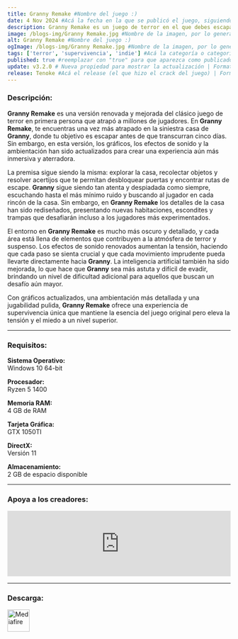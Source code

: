 ```yaml
---
title: Granny Remake #Nombre del juego :)
date: 4 Nov 2024 #Acá la fecha en la que se publicó el juego, siguiendo este formato: Dia "30", Mes "Oct", Año "2024" = como debe quedar: 30 Oct 2024
description: Granny Remake es un juego de terror en el que debes escapar de una casa oscura, perseguido por una astuta y feroz Abuela. Puedes elegir entre varias rutas, huir en coche, llamar a la policía, o desbloquear la puerta principal para salvarte. #Acá una mini descripción del juego
image: /blogs-img/Granny Remake.jpg #Nombre de la imagen, por lo general es exactamente el mismo nombre que el juego excluyendo lo ":" (Dos puntos)
alt: Granny Remake #Nombre del juego :)
ogImage: /blogs-img/Granny Remake.jpg #Nombre de la imagen, por lo general es exactamente el mismo nombre que el juego excluyendo lo ":" (Dos puntos)
tags: ['terror', 'supervivencia', 'indie'] #Acá la categoría o categorías del juego, si es más de una se coloca en este formato: ['categoría1', 'categoría2']
published: true #reemplazar con "true" para que aparezca como publicado
update: v3.2.0 # Nueva propiedad para mostrar la actualización | Formato: v1.0.0
release: Tenoke #Acá el release (el que hizo el crack del juego) | Formato: Nicolhetti
---
```


<!--En VSCode seleccionando una palabra, por ejemplo: "Granny Remake" y apretando Ctrl+F2 se seleccionan todas las palabras iguales-->

### Descripción:
**Granny Remake** es una versión renovada y mejorada del clásico juego de terror en primera persona que atrapó a millones de jugadores. En **Granny Remake**, te encuentras una vez más atrapado en la siniestra casa de **Granny**, donde tu objetivo es escapar antes de que transcurran cinco días. Sin embargo, en esta versión, los gráficos, los efectos de sonido y la ambientación han sido actualizados para crear una experiencia aún más inmersiva y aterradora.

La premisa sigue siendo la misma: explorar la casa, recolectar objetos y resolver acertijos que te permitan desbloquear puertas y encontrar rutas de escape. **Granny** sigue siendo tan atenta y despiadada como siempre, escuchando hasta el más mínimo ruido y buscando al jugador en cada rincón de la casa. Sin embargo, en **Granny Remake** los detalles de la casa han sido rediseñados, presentando nuevas habitaciones, escondites y trampas que desafiarán incluso a los jugadores más experimentados.

El entorno en **Granny Remake** es mucho más oscuro y detallado, y cada área está llena de elementos que contribuyen a la atmósfera de terror y suspenso. Los efectos de sonido renovados aumentan la tensión, haciendo que cada paso se sienta crucial y que cada movimiento imprudente pueda llevarte directamente hacia **Granny**. La inteligencia artificial también ha sido mejorada, lo que hace que **Granny** sea más astuta y difícil de evadir, brindando un nivel de dificultad adicional para aquellos que buscan un desafío aún mayor.

Con gráficos actualizados, una ambientación más detallada y una jugabilidad pulida, **Granny Remake** ofrece una experiencia de supervivencia única que mantiene la esencia del juego original pero eleva la tensión y el miedo a un nivel superior.
<!--Prompt para Chat-GPT: Hazme una descripción para el juego "Granny Remake" y cada que menciones "Granny Remake" ponlo en negrita -->

---

### Requisitos:
**Sistema Operativo:**  
Windows 10 64-bit

**Procesador:**  
Ryzen 5 1400

**Memoria RAM:**  
4 GB de RAM

**Tarjeta Gráfica:**  
GTX 1050TI

**DirectX:**  
Versión 11

**Almacenamiento:**  
2 GB de espacio disponible

<!--Si falta o sobra un requisito se quita o se agrega manteniendo el mismo formato-->

---

### Apoya a los creadores:
<iframe src="https://store.steampowered.com/widget/2110820/" frameborder="0" style="background-color: transparent; width: 100% !important; aspect-ratio: 646 / 190;"></iframe>

<!--Reemplazar los numeros (AppID) del juego (en este caso 2668510) por el numero (AppID) correspondiente con el juego a publicar-->
<!--El AppID se encuentra en la URL del Juego en Steam-->

---

### Descarga:

[<img src="https://gist.github.com/cxmeel/0dbc95191f239b631c3874f4ccf114e2/raw/download.svg" alt="Mediafire" height="50" />](https://www.mediafire.com/file/pn8r61y672zm46t/Granny_Remake_v3.2.0.zip/file)

<!-- # se debe reemplazar por el link de descarga-->

<!--NOMBRE-DEL-SERVICIO se debe reemplazar por el servicio donde está subido el juego-->